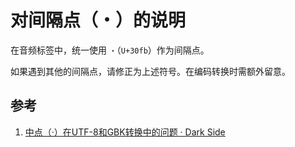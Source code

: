 # 对间隔点（・）的说明

在音频标签中，统一使用 `・`（`U+30fb`）作为间隔点。

如果遇到其他的间隔点，请修正为上述符号。在编码转换时需额外留意。

## 参考

1. [中点（·）在UTF-8和GBK转换中的问题 · Dark Side](http://www.0x08.org/posts/middle-dot)